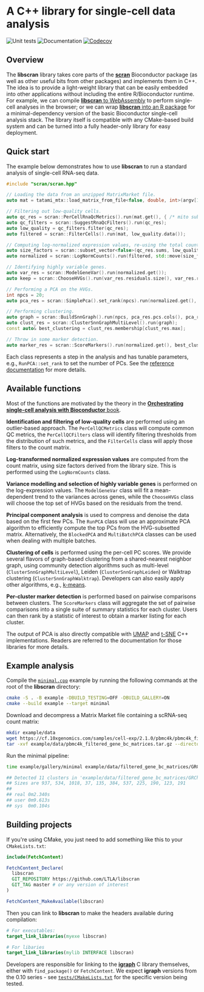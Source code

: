 # A C++ library for single-cell data analysis

![Unit tests](https://github.com/LTLA/libscran/actions/workflows/run-tests.yaml/badge.svg)
![Documentation](https://github.com/LTLA/libscran/actions/workflows/doxygenate.yaml/badge.svg)
[![Codecov](https://codecov.io/gh/LTLA/libscran/branch/master/graph/badge.svg?token=CPER7Q7FEH)](https://codecov.io/gh/LTLA/libscran)

## Overview 

The **libscran** library takes core parts of the [**scran**](https://github.com/MarioniLab/scran) Bioconductor package (as well as other useful bits from other packages) and implements them in C++.
The idea is to provide a light-weight library that can be easily embedded into other applications without including the entire R/Bioconductor runtime.
For example, we can compile [**libscran** to WebAssembly](https://github.com/jkanche/scran.js) to perform single-cell analyses in the browser;
or we can wrap [**libscran** into an R package](https://github.com/LTLA/scran.chan) for a minimal-dependency version of the basic Bioconductor single-cell analysis stack.
The library itself is compatible with any CMake-based build system and can be turned into a fully header-only library for easy deployment.

## Quick start

The example below demonstrates how to use **libscran** to run a standard analysis of single-cell RNA-seq data.

```cpp
#include "scran/scran.hpp"

// Loading the data from an unzipped MatrixMarket file.
auto mat = tatami_mtx::load_matrix_from_file<false, double, int>(argv[1]);

// Filtering out low-quality cells. 
auto qc_res = scran::PerCellRnaQcMetrics().run(mat.get(), { /* mito subset definitions go here */ });
auto qc_filters = scran::SuggestRnaQcFilters().run(qc_res);
auto low_quality = qc_filters.filter(qc_res);
auto filtered = scran::FilterCells().run(mat, low_quality.data());

// Computing log-normalized expression values, re-using the total count from the QC step.
auto size_factors = scran::subset_vector<false>(qc_res.sums, low_quality.data());
auto normalized = scran::LogNormCounts().run(filtered, std::move(size_factors));

// Identifying highly variable genes.
auto var_res = scran::ModelGeneVar().run(normalized.get());
auto keep = scran::ChooseHVGs().run(var_res.residuals.size(), var_res.residuals.data());

// Performing a PCA on the HVGs.
int npcs = 20;
auto pca_res = scran::SimplePca().set_rank(npcs).run(normalized.get(), keep.data());

// Performing clustering.
auto graph = scran::BuildSnnGraph().run(npcs, pca_res.pcs.cols(), pca_res.pcs.data());
auto clust_res = scran::ClusterSnnGraphMultiLevel().run(graph);
const auto& best_clustering = clust_res.membership[clust_res.max];

// Throw in some marker detection.
auto marker_res = scran::ScoreMarkers().run(normalized.get(), best_clustering.data());
```

Each class represents a step in the analysis and has tunable parameters, e.g., `RunPCA::set_rank` to set the number of PCs.
See the [reference documentation](https://ltla.github.io/libscran/) for more details.

## Available functions

Most of the functions are motivated by the theory in the [**Orchestrating single-cell analysis with Bioconductor** book](https://bioconductor.org/books/release/OSCA/).

**Identification and filtering of low-quality cells** are performed using an outlier-based approach.
The `PerCellQCMetrics` class will compute common QC metrics, 
the `PerCellQCFilters` class will identify filtering thresholds from the distribution of such metrics,
and the `FilterCells` class will apply those filters to the count matrix.

**Log-transformed normalized expression values** are computed from the count matrix,
using size factors derived from the library size.
This is performed using the `LogNormCounts` class.

**Variance modelling and selection of highly variable genes** is performed on the log-expression values.
The `ModelGeneVar` class will fit a mean-dependent trend to the variances across genes,
while the `ChooseHVGs` class will choose the top set of HVGs based on the residuals from the trend.

**Principal component analysis** is used to compress and denoise the data based on the first few PCs.
The `RunPCA` class will use an approximate PCA algorithm to efficiently compute the top PCs from the HVG-subsetted matrix.
Alternatively, the `BlockedPCA` and `MultiBatchPCA` classes can be used when dealing with multiple batches.

**Clustering of cells** is performed using the per-cell PC scores.
We provide several flavors of graph-based clustering from a shared-nearest neighbor graph,
using community detection algorithms such as multi-level (`ClusterSnnGraphMultiLevel`), Leiden (`ClusterSnnGraphLeiden`) or Walktrap clustering (`ClusterSnnGraphWalktrap`).
Developers can also easily apply other algorithms, e.g., [k-means](https://github.com/LTLA/CppKmeans).

**Per-cluster marker detection** is performed based on pairwise comparisons between clusters.
The `ScoreMarkers` class will aggregate the set of pairwise comparisons into a single suite of summary statistics for each cluster.
Users can then rank by a statistic of interest to obtain a marker listing for each cluster.

The output of PCA is also directly compatible with [UMAP](https://github.com/LTLA/umappp) and [t-SNE](https://github.com/LTLA/qdtsne) C++ implementations.
Readers are referred to the documentation for those libraries for more details.

## Example analysis

Compile the [`minimal.cpp`](https://github.com/LTLA/libscran/blob/master/gallery/minimal.cpp) example by running the following commands at the root of the **libscran** directory:

```sh
cmake -S . -B example -DBUILD_TESTING=OFF -DBUILD_GALLERY=ON
cmake --build example --target minimal
```

Download and decompress a Matrix Market file containing a scRNA-seq count matrix:

```sh
mkdir example/data
wget https://cf.10xgenomics.com/samples/cell-exp/2.1.0/pbmc4k/pbmc4k_filtered_gene_bc_matrices.tar.gz -P example/data
tar -xvf example/data/pbmc4k_filtered_gene_bc_matrices.tar.gz --directory example/data
```

Run the minimal pipeline:

```sh
time example/gallery/minimal example/data/filtered_gene_bc_matrices/GRCh38/matrix.mtx

## Detected 11 clusters in 'example/data/filtered_gene_bc_matrices/GRCh38/matrix.mtx'
## Sizes are 937, 534, 1018, 37, 135, 384, 537, 225, 190, 123, 191
##
## real	0m2.340s
## user	0m9.613s
## sys	0m0.104s
```

## Building projects 

If you're using CMake, you just need to add something like this to your `CMakeLists.txt`:

```cmake
include(FetchContent)

FetchContent_Declare(
  libscran
  GIT_REPOSITORY https://github.com/LTLA/libscran
  GIT_TAG master # or any version of interest 
)

FetchContent_MakeAvailable(libscran)
```

Then you can link to **libscran** to make the headers available during compilation:

```cmake
# For executables:
target_link_libraries(myexe libscran)

# For libaries
target_link_libraries(mylib INTERFACE libscran)
```

Developers are responsible for linking to the [**igraph**](https://igraph.org) C library themselves, either with `find_package()` or `FetchContent`.
We expect **igraph** versions from the 0.10 series - see [`tests/CMakeLists.txt`](tests/CMakeLists.txt) for the specific version being tested.
